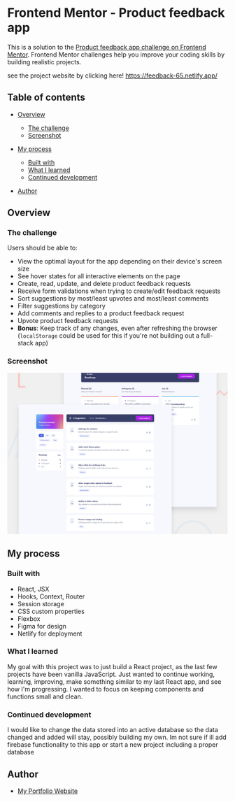 # Frontend Mentor - Product feedback app


This is a solution to the [Product feedback app challenge on Frontend Mentor](https://www.frontendmentor.io/challenges/product-feedback-app-wbvUYqjR6). Frontend Mentor challenges help you improve your coding skills by building realistic projects.

see the project website by clicking here! https://feedback-65.netlify.app/

## Table of contents

- [Overview](#overview)

  - [The challenge](#the-challenge)
  - [Screenshot](#screenshot)

- [My process](#my-process)
  - [Built with](#built-with)
  - [What I learned](#what-i-learned)
  - [Continued development](#continued-development)
- [Author](#author)

## Overview

### The challenge

Users should be able to:

- View the optimal layout for the app depending on their device's screen size
- See hover states for all interactive elements on the page
- Create, read, update, and delete product feedback requests
- Receive form validations when trying to create/edit feedback requests
- Sort suggestions by most/least upvotes and most/least comments
- Filter suggestions by category
- Add comments and replies to a product feedback request
- Upvote product feedback requests
- **Bonus**: Keep track of any changes, even after refreshing the browser (`localStorage` could be used for this if you're not building out a full-stack app)

### Screenshot

![Design preview for the Product feedback app coding challenge](./preview.jpg)

## My process

### Built with

- React, JSX
- Hooks, Context, Router
- Session storage
- CSS custom properties
- Flexbox
- Figma for design
- Netlify for deployment

### What I learned

My goal with this project was to just build a React project, as the last few projects have been vanilla JavaScript. Just wanted to continue working, learning, improving, make something similar to my last React app, and see how I'm progressing. I wanted to focus on keeping components and functions small and clean.

### Continued development

I would like to change the data stored into an active database so the data changed and added will stay, possibly building my own. Im not sure if ill add firebase functionality to this app or start a new project including a proper database

## Author

- [My Portfolio Website](https://evan-dolatowski.netlify.app/)
